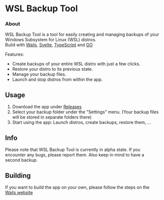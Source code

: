 # WSL Backup Tool

### About

WSL Backup Tool is a tool for easily creating and managing backups of your Windows Subsystem for Linux (WSL) distros.  
Build with [Wails](https://wails.io), [Svelte](https://svelte.dev), [TypeScript](https://www.typescriptlang.org) and [GO](https://go.dev)

Features:
* Create backups of your entire WSL distro with just a few clicks.
* Restore your distro to its previous state.
* Manage your backup files.
* Launch and stop distros from within the app.


## Usage
1. Download the app under [Releases](https://github.com/marvint24/wsl-backup-tool/releases)
2. Select your backup folder under the "Settings" menu. (Your backup files will be stored in separate folders there)
3. Start using the app: Launch distros, create backups, restore them, ...

## Info
Please note that WSL Backup Tool is currently in alpha state. If you encounter any bugs, please report them. Also keep in mind to have a second backup.  

## Building
If you want to build the app on your own, please follow the steps on the [Wails website](https://wails.io/docs/gettingstarted/installation/)  
